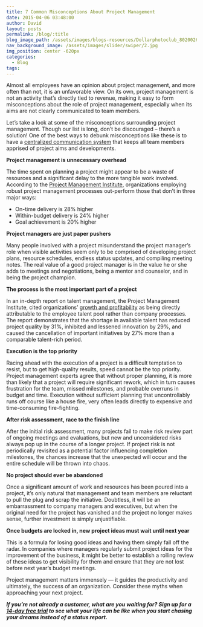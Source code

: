 ```yaml
---
title: 7 Common Misconceptions About Project Management
date: 2015-04-06 03:48:00
author: David
layout: posts
permalink: /blog/:title
blog_image_path: /assets/images/blogs-resources/Dollarphotoclub_80200268.jpg
nav_background_image: /assets/images/slider/swiper/2.jpg
img_position: center -620px
categories:
  - Blog
tags:  
---
```



Almost all employees have an opinion about project management, and more often than not, it is an unfavorable view. On its own, project management is not an activity that’s directly tied to revenue, making it easy to form misconceptions about the role of project management, especially when its aims are not clearly communicated to team members.

Let’s take a look at some of the misconceptions surrounding project management. Though our list is long, don’t be discouraged – there’s a solution! One of the best ways to debunk misconceptions like these is to have a [centralized communication system](http://www.vorex.com/) that keeps all team members apprised of project aims and developments.

**Project management is unnecessary overhead**

The time spent on planning a project might appear to be a waste of resources and a significant delay to the more tangible work involved. According to the [Project Management Institute](http://www.corporatecomplianceinsights.com/top-five-project-management-myths/), organizations employing robust project management processes out-perform those that don’t in three major ways:

* On-time delivery is 28% higher
* Within-budget delivery is 24% higher
* Goal achievement is 20% higher

**Project managers are just paper pushers**

Many people involved with a project misunderstand the project manager’s role when visible activities seem only to be comprised of developing project plans, resource schedules, endless status updates, and compiling meeting notes. The real value of a good project manager is in the value he or she adds to meetings and negotiations, being a mentor and counselor, and in being the project champion.

**The process is the most important part of a project**

In an in-depth report on talent management, the Project Management Institute, cited organizations’ [growth and profitability](http://www.pmi.org/learning/pm-network/2014/debunking-common-project-myths.aspx#sthash.nha8UZXs.dpbs) as being directly attributable to the employee talent pool rather than company processes. The report demonstrates that the shortage in available talent has reduced project quality by 31%, inhibited and lessened innovation by 29%, and caused the cancellation of important initiatives by 27% more than a comparable talent-rich period.

**Execution is the top priority**

Racing ahead with the execution of a project is a difficult temptation to resist, but to get high-quality results, speed cannot be the top priority. Project management experts agree that without proper planning, it is more than likely that a project will require significant rework, which in turn causes frustration for the team, missed milestones, and probable overruns in budget and time. Execution without sufficient planning that uncontrollably runs off course like a house fire, very often leads directly to expensive and time-consuming fire-fighting.

**After risk assessment, race to the finish line**

After the initial risk assessment, many projects fail to make risk review part of ongoing meetings and evaluations, but new and unconsidered risks always pop up in the course of a longer project. If project risk is not periodically revisited as a potential factor influencing completion milestones, the chances increase that the unexpected will occur and the entire schedule will be thrown into chaos.

**No project should ever be abandoned**

Once a significant amount of work and resources has been poured into a project, it’s only natural that management and team members are reluctant to pull the plug and scrap the initiative. Doubtless, it will be an embarrassment to company managers and executives, but when the original need for the project has vanished and the project no longer makes sense, further investment is simply unjustifiable.

**Once budgets are locked in, new project ideas must wait until next year**

This is a formula for losing good ideas and having them simply fall off the radar. In companies where managers regularly submit project ideas for the improvement of the business, it might be better to establish a rolling review of these ideas to get visibility for them and ensure that they are not lost before next year’s budget meetings.

Project management matters immensely — it guides the productivity and ultimately, the success of an organization. Consider these myths when approaching your next project.

***If you’re not already a customer, what are you waiting for? Sign up for a [14-day free trial](http://www.vorex.com/free-trial/) to see what your life can be like when you start chasing your dreams instead of a status report.***
